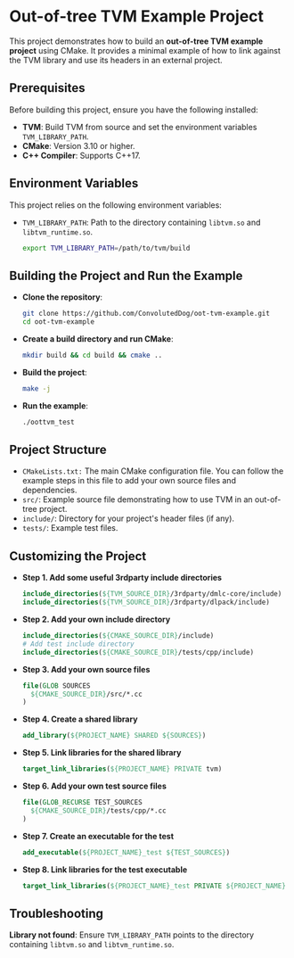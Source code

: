 # Out-of-tree TVM Example Project

This project demonstrates how to build an **out-of-tree TVM example project** using CMake.
It provides a minimal example of how to link against the TVM library and use
its headers in an external project.

## Prerequisites

Before building this project, ensure you have the following installed:

- **TVM**: Build TVM from source and set the environment variables `TVM_LIBRARY_PATH`.
- **CMake**: Version 3.10 or higher.
- **C++ Compiler**: Supports C++17.

## Environment Variables

This project relies on the following environment variables:

- `TVM_LIBRARY_PATH`: Path to the directory containing `libtvm.so` and `libtvm_runtime.so`.

  ```bash
  export TVM_LIBRARY_PATH=/path/to/tvm/build
  ```

## Building the Project and Run the Example

- **Clone the repository**:

  ```bash
  git clone https://github.com/ConvolutedDog/oot-tvm-example.git
  cd oot-tvm-example
  ```

- **Create a build directory and run CMake**:

  ```bash
  mkdir build && cd build && cmake ..
  ```

- **Build the project**:

  ```bash
  make -j
  ```

- **Run the example**:

  ```bash
  ./oottvm_test
  ```

## Project Structure

- `CMakeLists.txt:` The main CMake configuration file. You can follow the
example steps in this file to add your own source files and dependencies.
- `src/`: Example source file demonstrating how to use TVM in an out-of-tree project.
- `include/`: Directory for your project's header files (if any).
- `tests/`: Example test files.

## Customizing the Project

- **Step 1. Add some useful 3rdparty include directories**
  ```cmake
  include_directories(${TVM_SOURCE_DIR}/3rdparty/dmlc-core/include)
  include_directories(${TVM_SOURCE_DIR}/3rdparty/dlpack/include)
  ```

- **Step 2. Add your own include directory**
  ```cmake
  include_directories(${CMAKE_SOURCE_DIR}/include)
  # Add test include directory
  include_directories(${CMAKE_SOURCE_DIR}/tests/cpp/include)
  ```

- **Step 3. Add your own source files**
  ```cmake
  file(GLOB SOURCES
    ${CMAKE_SOURCE_DIR}/src/*.cc
  )
  ```

- **Step 4. Create a shared library**
  ```cmake
  add_library(${PROJECT_NAME} SHARED ${SOURCES})
  ```

- **Step 5. Link libraries for the shared library**
  ```cmake
  target_link_libraries(${PROJECT_NAME} PRIVATE tvm)
  ```

- **Step 6. Add your own test source files**
  ```cmake
  file(GLOB_RECURSE TEST_SOURCES
    ${CMAKE_SOURCE_DIR}/tests/cpp/*.cc
  )
  ```

- **Step 7. Create an executable for the test**
  ```cmake
  add_executable(${PROJECT_NAME}_test ${TEST_SOURCES})
  ```

- **Step 8. Link libraries for the test executable**
  ```cmake
  target_link_libraries(${PROJECT_NAME}_test PRIVATE ${PROJECT_NAME} tvm)
  ```

## Troubleshooting

**Library not found**: Ensure `TVM_LIBRARY_PATH` points to the directory
containing `libtvm.so` and `libtvm_runtime.so`.
